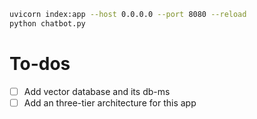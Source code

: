 ```bash
uvicorn index:app --host 0.0.0.0 --port 8080 --reload
python chatbot.py
```

# To-dos
- [ ] Add vector database and its db-ms
- [ ] Add an three-tier architecture for this app